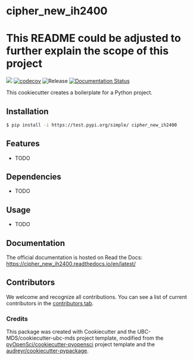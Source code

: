 # cipher_new_ih2400 
# This README could be adjusted to further explain the scope of this project 


![](https://github.com/isabella808/cipher_new_ih2400/workflows/build/badge.svg) [![codecov](https://codecov.io/gh/isabella808/cipher_new_ih2400/branch/main/graph/badge.svg)](https://codecov.io/gh/isabella808/cipher_new_ih2400) ![Release](https://github.com/isabella808/cipher_new_ih2400/workflows/Release/badge.svg) [![Documentation Status](https://readthedocs.org/projects/cipher_new_ih2400/badge/?version=latest)](https://cipher_new_ih2400.readthedocs.io/en/latest/?badge=latest)

This cookiecutter creates a boilerplate for a Python project.

## Installation

```bash
$ pip install -i https://test.pypi.org/simple/ cipher_new_ih2400
```

## Features

- TODO

## Dependencies

- TODO

## Usage

- TODO

## Documentation

The official documentation is hosted on Read the Docs: https://cipher_new_ih2400.readthedocs.io/en/latest/

## Contributors

We welcome and recognize all contributions. You can see a list of current contributors in the [contributors tab](https://github.com/isabella808/cipher_new_ih2400/graphs/contributors).

### Credits

This package was created with Cookiecutter and the UBC-MDS/cookiecutter-ubc-mds project template, modified from the [pyOpenSci/cookiecutter-pyopensci](https://github.com/pyOpenSci/cookiecutter-pyopensci) project template and the [audreyr/cookiecutter-pypackage](https://github.com/audreyr/cookiecutter-pypackage).
